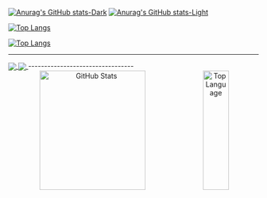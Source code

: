 

[![Anurag's GitHub stats-Dark](https://github-readme-stats.vercel.app/api?username=hootan-rocky&show_icons=true&theme=dark#gh-dark-mode-only)](https://github.com/anuraghazra/github-readme-stats#gh-dark-mode-only)
[![Anurag's GitHub stats-Light](https://github-readme-stats.vercel.app/api?username=hootan-rocky&show_icons=true&theme=default#gh-light-mode-only)](https://github.com/anuraghazra/github-readme-stats#gh-light-mode-only)

[![Top Langs](https://github-readme-stats.vercel.app/api/top-langs/?username=hootan-rocky&theme=dark)](https://github.com/anuraghazra/github-readme-stats#gh-dark-mode-only)

[![Top Langs](https://github-readme-stats.vercel.app/api/top-langs/?username=hootan-rocky&theme=default)](https://github.com/anuraghazra/github-readme-stats#gh-light-mode-only)

--------------------------------


<a href="https://github.com/hootan-rocky/github-readme-stats">
  <img align="center" src="https://github-readme-stats.vercel.app/api?username=hootan-rocky&show_icons=true&theme=dark#gh-dark-mode-only" />
  <img align="center" src="https://github-readme-stats.vercel.app/api?username=hootan-rocky&show_icons=true&theme=default#gh-light-mode-only"/>
</a>
---------------------------------


<div align="center">
  <img alt="GitHub Stats" align="top" width="65%" height="240px" src="https://github-readme-stats.vercel.app/api?username=hootan-rocky&theme=dracula" />
  <img alt="Top Language" align="center" width="32%" height="240px" src="https://github-readme-stats.vercel.app/api/top-langs/?username=hootan-rocky&langs_count=4&theme=dracula" />
</div>







<!-- ![Anurag's GitHub stats](https://github-readme-stats.vercel.app/api?username=hootan-rocky&show_icons=true&theme=transparent) -->
<!-- [![Anurag's GitHub stats](https://github-readme-stats.vercel.app/api?username=hootan-rocky)](https://github.com/anuraghazra/github-readme-stats) -->
